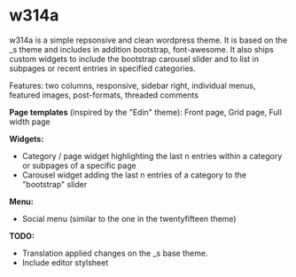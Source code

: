 # w314a
w314a is a simple repsonsive and clean wordpress theme. It is based on the _s theme and includes in addition bootstrap, font-awesome. 
It also ships custom widgets to include the bootstrap carousel slider and to list in subpages or recent entries in specified categories.

Features: two columns, responsive, sidebar right, individual menus, featured images, post-formats, threaded comments

**Page templates** (inspired by the "Edin" theme): Front page, Grid page, Full width page

**Widgets:**

* Category / page widget highlighting the last n entries within a category or  subpages of a specific page
* Carousel widget adding the last n entries of a category to the "bootstrap" slider

**Menu:**

* Social menu (similar to the one in the twentyfifteen theme) 

**TODO:**

* Translation applied changes on the _s base theme.
* Include editor stylsheet